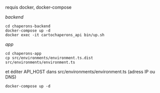 requis docker, docker-compose

*backend*
```shell
cd chaperons-backend
docker-compose up -d
docker exec -it cartochaperons_api bin/up.sh
```

*app*

```shell
cd chaperons-app
cp src/environments/environment.ts.dist src/environments/environment.ts
```

et éditer API_HOST dans src/environments/environment.ts (adress IP ou DNS)

```
docker-compose up -d
```